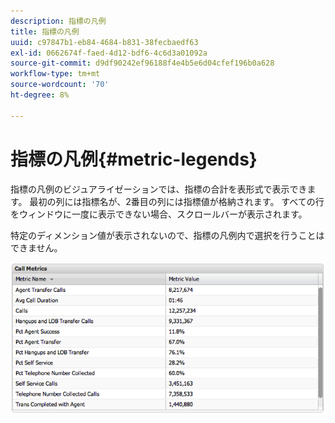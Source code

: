 ```yaml
---
description: 指標の凡例
title: 指標の凡例
uuid: c97847b1-eb84-4684-b831-38fecbaedf63
exl-id: 0662674f-faed-4d12-bdf6-4c6d3a01092a
source-git-commit: d9df90242ef96188f4e4b5e6d04cfef196b0a628
workflow-type: tm+mt
source-wordcount: '70'
ht-degree: 8%

---
```


# 指標の凡例{#metric-legends}

指標の凡例のビジュアライゼーションでは、指標の合計を表形式で表示できます。 最初の列には指標名が、2番目の列には指標値が格納されます。 すべての行をウィンドウに一度に表示できない場合、スクロールバーが表示されます。

特定のディメンション値が表示されないので、指標の凡例内で選択を行うことはできません。

![](assets/metric_legend.png)
